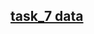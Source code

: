 ## [task_7 data](https://drive.google.com/drive/folders/1aQIBoVGUspk9meV5NMTZdvBENM8exK4L?usp=sharing)
